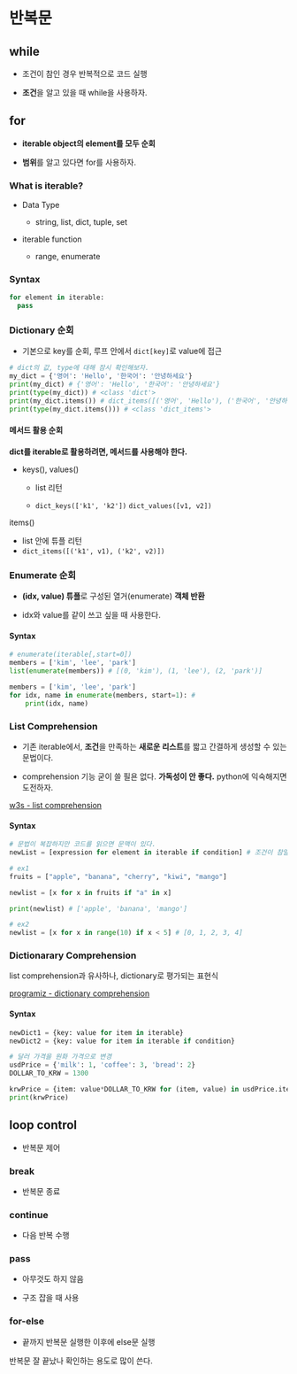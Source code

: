 # 반복문

## while

- 조건이 참인 경우 반복적으로 코드 실행

- **조건**을 알고 있을 때 while을 사용하자.

## for

- **iterable object의 element를 모두 순회**

- **범위**를 알고 있다면 for를 사용하자.

### What is iterable?
  - Data Type

    - string, list, dict, tuple, set

  - iterable function

    - range, enumerate

### Syntax

```python
for element in iterable:
  pass
```

### Dictionary 순회

- 기본으로 key를 순회, 루프 안에서 `dict[key]`로 value에 접근

```python
# dict의 값, type에 대해 잠시 확인해보자.
my_dict = {'영어': 'Hello', '한국어': '안녕하세요'}
print(my_dict) # {'영어': 'Hello', '한국어': '안녕하세요'}
print(type(my_dict)) # <class 'dict'>
print(my_dict.items()) # dict_items([('영어', 'Hello'), ('한국어', '안녕하세요')])
print(type(my_dict.items())) # <class 'dict_items'>
```

#### 메서드 활용 순회

**dict를 iterable로 활용하려면, 메서드를 사용해야 한다.**

- keys(), values()

  - list 리턴 

  - `dict_keys(['k1', 'k2'])` `dict_values([v1, v2])`

items()
- list 안에 튜플 리턴 
- `dict_items([('k1', v1), ('k2', v2)])`

### Enumerate 순회

- **(idx, value) 튜플**로 구성된 열거(enumerate) **객체 반환**

- idx와 value를 같이 쓰고 싶을 때 사용한다.

#### Syntax

```python
# enumerate(iterable[,start=0])
members = ['kim', 'lee', 'park']
list(enumerate(members)) # [(0, 'kim'), (1, 'lee'), (2, 'park')]
```

```python
members = ['kim', 'lee', 'park']
for idx, name in enumerate(members, start=1): # 
    print(idx, name)
```

### List Comprehension

- 기존 iterable에서, **조건**을 만족하는 **새로운 리스트**를 짧고 간결하게 생성할 수 있는 문법이다.

- comprehension 기능 굳이 쓸 필욘 없다. **가독성이 안 좋다.** python에 익숙해지면 도전하자.

[w3s - list comprehension](https://www.w3schools.com/python/python_lists_comprehension.asp)

#### Syntax

```python
# 문법이 복잡하지만 코드를 읽으면 문맥이 있다.
newList = [expression for element in iterable if condition] # 조건이 참일 때, iterable의 element에 대해서, expression list를 새로 만든다.
```

```python
# ex1
fruits = ["apple", "banana", "cherry", "kiwi", "mango"]

newlist = [x for x in fruits if "a" in x]

print(newlist) # ['apple', 'banana', 'mango']
```

```python
# ex2
newlist = [x for x in range(10) if x < 5] # [0, 1, 2, 3, 4]
```

### Dictionarary Comprehension

list comprehension과 유사하나, dictionary로 평가되는 표현식

[programiz - dictionary comprehension](https://www.programiz.com/python-programming/dictionary-comprehension)

#### Syntax

```python
newDict1 = {key: value for item in iterable}
newDict2 = {key: value for item in iterable if condition}
```

```python
# 달러 가격을 원화 가격으로 변경
usdPrice = {'milk': 1, 'coffee': 3, 'bread': 2}
DOLLAR_TO_KRW = 1300

krwPrice = {item: value*DOLLAR_TO_KRW for (item, value) in usdPrice.items()}
print(krwPrice)
```

## loop control

- 반복문 제어

### break

- 반복문 종료

### continue

- 다음 반복 수행

### pass

- 아무것도 하지 않음

- 구조 잡을 때 사용

### for-else

- 끝까지 반복문 실행한 이후에 else문 실행

반복문 잘 끝났나 확인하는 용도로 많이 쓴다.
